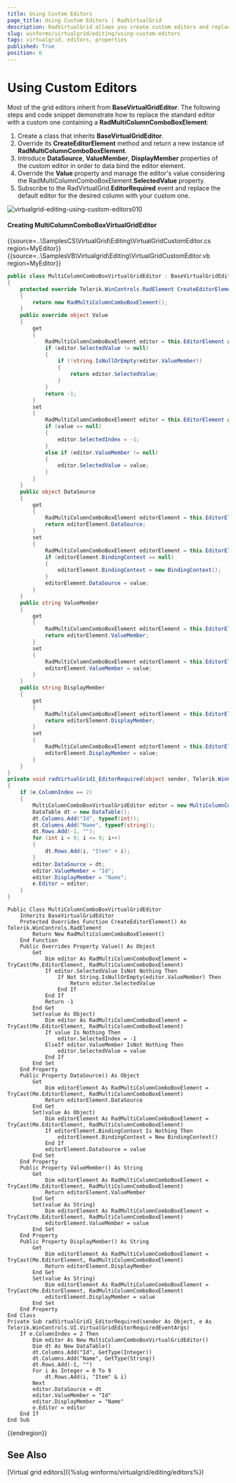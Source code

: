 ```yaml
---
title: Using Custom Editors
page_title: Using Custom Editors | RadVirtualGrid
description: RadVirtualGrid allows you create custom editors and replace the default one.
slug: winforms/virtualgrid/editing/using-custom-editors
tags: virtualgrid, editors, properties
published: True
position: 6
---
```


# Using Custom Editors

Most of the grid editors inherit from __BaseVirtualGridEditor__. The following steps and code snippet demonstrate how to replace the standard editor with a custom one containing a __RadMultiColumnComboBoxElement__:

1. Create a class that inherits __BaseVirtualGridEditor__.
2. Override its __CreateEditorElement__ method and return a new instance of __RadMultiColumnComboBoxElement__.
3. Introduce __DataSource__, __ValueMember__, __DisplayMember__ properties of the custom editor in order to data bind the editor element.
4. Override the __Value__ property and manage the editor's value considering the RadMultiColumnComboBoxElement.__SelectedValue__ property.
5. Subscribe to the RadVirtualGrid.__EditorRequired__ event and replace the default editor for the desired column with your custom one.

![virtualgrid-editing-using-custom-editors010](images/virtualgrid-editing-using-custom-editors010.gif)

#### Creating MultiColumnComboBoxVirtualGridEditor 

{{source=..\SamplesCS\VirtualGrid\Editing\VirtualGridCustomEditor.cs region=MyEditor}} 
{{source=..\SamplesVB\Virtualgrid\Editing\VirtualGridCustomEditor.vb region=MyEditor}}
````C#
public class MultiColumnComboBoxVirtualGridEditor : BaseVirtualGridEditor
{
    protected override Telerik.WinControls.RadElement CreateEditorElement()
    {
        return new RadMultiColumnComboBoxElement();
    }
    public override object Value
    {
        get
        {
            RadMultiColumnComboBoxElement editor = this.EditorElement as RadMultiColumnComboBoxElement;
            if (editor.SelectedValue != null)
            {
                if (!string.IsNullOrEmpty(editor.ValueMember))
                {
                    return editor.SelectedValue;
                }
            }
            return -1;
        }
        set
        {
            RadMultiColumnComboBoxElement editor = this.EditorElement as RadMultiColumnComboBoxElement;
            if (value == null)
            {
                editor.SelectedIndex = -1;
            }
            else if (editor.ValueMember != null)
            {
                editor.SelectedValue = value;
            }
        }
    }
    public object DataSource
    {
        get
        {
            RadMultiColumnComboBoxElement editorElement = this.EditorElement as RadMultiColumnComboBoxElement;
            return editorElement.DataSource;
        }
        set
        {
            RadMultiColumnComboBoxElement editorElement = this.EditorElement as RadMultiColumnComboBoxElement;
            if (editorElement.BindingContext == null)
            {
                editorElement.BindingContext = new BindingContext();
            }
            editorElement.DataSource = value;
        }
    }
    public string ValueMember
    {
        get
        {
            RadMultiColumnComboBoxElement editorElement = this.EditorElement as RadMultiColumnComboBoxElement;
            return editorElement.ValueMember;
        }
        set
        {
            RadMultiColumnComboBoxElement editorElement = this.EditorElement as RadMultiColumnComboBoxElement;
            editorElement.ValueMember = value;
        }
    }
    public string DisplayMember
    {
        get
        {
            RadMultiColumnComboBoxElement editorElement = this.EditorElement as RadMultiColumnComboBoxElement;
            return editorElement.DisplayMember;
        }
        set
        {
            RadMultiColumnComboBoxElement editorElement = this.EditorElement as RadMultiColumnComboBoxElement;
            editorElement.DisplayMember = value;
        }
    }
}
private void radVirtualGrid1_EditorRequired(object sender, Telerik.WinControls.UI.VirtualGridEditorRequiredEventArgs e)
{
    if (e.ColumnIndex == 2)
    {
        MultiColumnComboBoxVirtualGridEditor editor = new MultiColumnComboBoxVirtualGridEditor();
        DataTable dt = new DataTable();
        dt.Columns.Add("Id", typeof(int));
        dt.Columns.Add("Name", typeof(string));
        dt.Rows.Add(-1, "");
        for (int i = 0; i <= 9; i++)
        {
            dt.Rows.Add(i, "Item" + i);
        }
        editor.DataSource = dt;
        editor.ValueMember = "Id";
        editor.DisplayMember = "Name";
        e.Editor = editor;
    }
}

````
````VB.NET
Public Class MultiColumnComboBoxVirtualGridEditor
    Inherits BaseVirtualGridEditor
    Protected Overrides Function CreateEditorElement() As Telerik.WinControls.RadElement
        Return New RadMultiColumnComboBoxElement()
    End Function
    Public Overrides Property Value() As Object
        Get
            Dim editor As RadMultiColumnComboBoxElement = TryCast(Me.EditorElement, RadMultiColumnComboBoxElement)
            If editor.SelectedValue IsNot Nothing Then
                If Not String.IsNullOrEmpty(editor.ValueMember) Then
                    Return editor.SelectedValue
                End If
            End If
            Return -1
        End Get
        Set(value As Object)
            Dim editor As RadMultiColumnComboBoxElement = TryCast(Me.EditorElement, RadMultiColumnComboBoxElement)
            If value Is Nothing Then
                editor.SelectedIndex = -1
            ElseIf editor.ValueMember IsNot Nothing Then
                editor.SelectedValue = value
            End If
        End Set
    End Property
    Public Property DataSource() As Object
        Get
            Dim editorElement As RadMultiColumnComboBoxElement = TryCast(Me.EditorElement, RadMultiColumnComboBoxElement)
            Return editorElement.DataSource
        End Get
        Set(value As Object)
            Dim editorElement As RadMultiColumnComboBoxElement = TryCast(Me.EditorElement, RadMultiColumnComboBoxElement)
            If editorElement.BindingContext Is Nothing Then
                editorElement.BindingContext = New BindingContext()
            End If
            editorElement.DataSource = value
        End Set
    End Property
    Public Property ValueMember() As String
        Get
            Dim editorElement As RadMultiColumnComboBoxElement = TryCast(Me.EditorElement, RadMultiColumnComboBoxElement)
            Return editorElement.ValueMember
        End Get
        Set(value As String)
            Dim editorElement As RadMultiColumnComboBoxElement = TryCast(Me.EditorElement, RadMultiColumnComboBoxElement)
            editorElement.ValueMember = value
        End Set
    End Property
    Public Property DisplayMember() As String
        Get
            Dim editorElement As RadMultiColumnComboBoxElement = TryCast(Me.EditorElement, RadMultiColumnComboBoxElement)
            Return editorElement.DisplayMember
        End Get
        Set(value As String)
            Dim editorElement As RadMultiColumnComboBoxElement = TryCast(Me.EditorElement, RadMultiColumnComboBoxElement)
            editorElement.DisplayMember = value
        End Set
    End Property
End Class
Private Sub radVirtualGrid1_EditorRequired(sender As Object, e As Telerik.WinControls.UI.VirtualGridEditorRequiredEventArgs)
    If e.ColumnIndex = 2 Then
        Dim editor As New MultiColumnComboBoxVirtualGridEditor()
        Dim dt As New DataTable()
        dt.Columns.Add("Id", GetType(Integer))
        dt.Columns.Add("Name", GetType(String))
        dt.Rows.Add(-1, "")
        For i As Integer = 0 To 9
            dt.Rows.Add(i, "Item" & i)
        Next
        editor.DataSource = dt
        editor.ValueMember = "Id"
        editor.DisplayMember = "Name"
        e.Editor = editor
    End If
End Sub

```` 

{{endregion}}

## See Also 

[Virtual grid editors]({%slug winforms/virtualgrid/editing/editors%})
